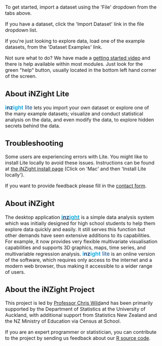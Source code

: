 <font size = "3">

To get started, import a dataset using the 'File' dropdown from the tabs above.

If you have a dataset, click the 'Import Dataset' link in the file dropdown list.

If you're just looking to explore data, load one of the example datasets, from the 'Dataset Examples' link.

Not sure what to do? We have made a [getting started video](https://www.stat.auckland.ac.nz/~wild/iNZightLite/IntroMovie.html) and there is help available within most modules. Just look for the green "help" button, usually located in the bottom left hand corner of the screen.

## About iNZight Lite

<font size = "4" color = "18afe3"><b>i<font color = "094b85">nz</font>ight</b><font color = "094b85"> lite</font></b></font> lets you import your own dataset or explore one of the many example datasets; visualize and conduct statistical analysis on the data, and even modify the data, to explore hidden secrets behind the data.

## Troubleshooting

Some users are experiencing errors with Lite. You might like to install Lite locally to avoid these issues. Instructions can be found at [the iNZight install page](https://inzight.nz/install/) (Click on 'Mac' and then 'Install Lite locally').

If you want to provide feedback please fill in the [contact form](http://inzight.nz/support/contact?v=lite).

## About iNZight

The desktop application <a href="https://www.stat.auckland.ac.nz/~wild/iNZight/"><font size = "4" color = "18afe3"><b>i<font color = "094b85">nz</font>ight</b></font></a> is a simple data analysis system which was initially designed for high school students to help them explore data quickly and easily. It still serves this function but other demands have seen extensive additions to its capabilities. For example, it now provides very flexible multivariate visualisation capabilities and supports 3D graphics, maps, time series, and multivariable regression analysis. <font size = "4" color = "18afe3"><b>i<font color = "094b85">nz</font>ight</b><font color = "094b85"> lite</font></b></font> is an online version of the software, which requires only access to the internet and a modern web browser, thus making it accessible to a wider range of users.

## About the iNZight Project

This project is led by [Professor Chris Wild](http://www.stat.auckland.ac.nz/~wild)and has been primarily supported by the Department of Statistics at the University of Auckland, with additional support from Statistics New Zealand and the NZ Ministry of Education via Census at School.

If you are an expert programmer or statistician, you can contribute to the project by sending us feedback about our [R source code](https://github.com/iNZightVIT).
</font>
